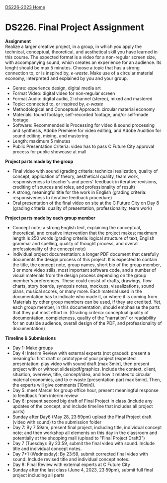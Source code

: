 [DS226-2023 Home](index.md)

# DS226. Final Project Assignment

**Assignment**  
Realize a larger creative project, in a group, in which you apply the technical, conceptual, theoretical, and aesthetical skill you have learned in this course. The expected format is a video for a non-regular screen size, with accompanying sound, which creates an experience for an audience. Its lenght should be max 5 minutes. Choose a topic that has a strong connection to, or is inspired by, *e-waste*. Make use of a circular material economy, interpreted and explained by you and your group.


- Genre: experience design, digital media art
- Format Video: digital video for non-regular screen
- Format Audio: digital audio, 2-channel (stereo), mixed and mastered
- Topic: connected to, or inspired by, *e-waste*
- Methodological and Conceptual Approach: circular material economy
- Materials: found footage, self-recorded footage, and/or self-made footage
- Software: Recommended is Processing for video & sound processing and synthesis, Adobe Premiere for video editing, and Adobe Audition for sound editing, mixing, and mastering
- Length: maximum 5 minutes
- Public Presentation Criteria: video has to pass C Future City approval process for public showcase at mall

**Project parts made by the group**
- Final video with sound (grading criteria: technical realization, quality of concept, application of theory, aesthetical quality, team work, responsiveness to teacher's and peers' feedback in iterative revisions, crediting of sources and roles, and professionality of result)
- A strong, meaningful title for the work in English (grading criteria: responsiveness to iterative feedback procedure)
- Oral presentation of the final video on site at the C Future City on Day 8 (grading criteria: quality of presentation, professionality, team work)

**Project parts made by each group member**
- Concept note; a strong English text, explaining the conceptual, theoretical, and creative intervention that the project makes; maximum length is 250 words (grading criteria: logical structure of text, English grammar and spelling, quality of thought process, and overall professionality of the concept note)
- Individual project documentation: a longer PDF document that carefully documents the design process of this project. It is expected to contain the title, the concept note, group names, short bio of the group member, 3 or more video stills, most important software code, and a number of visual materials from the design process depending on the group member's preferences. These could cosist of drafts, drawings, flow charts, story boards, synopsis notes, mockups, visualizations, sound plans, musical scores, or many more. Each material used in the documentation has to indicate who made it, or where it is coming from. Materials by other group members can be used, if they are credited. Yet, each group member, in this documentation, should emphasise the parts that they put most effort in. (Grading criteria: conceptual quality of documentation, completeness, quality of the "narration" or readability for an outside audience, overall design of the PDF, and professionality of documentation)

**Timeline & Submissions**
- Day 1: Make groups
- Day 4: Interim Review with external experts (not graded): present a meaningful first draft or prototype of your project (expected presentation: play video with sound draft [max 3min], then present project with or without slides/pdf/graphics. Include the context, client, situation, overview, title, concept/idea, and how it relates to circular material economies, and to e-waste [presentation part max 5min]. Then, the experts will give comments [10min]).
- Day 5: meet Marcel for group office hour, present meaningful response to feedback from interim review
- Day 6: present second big draft of Final Project in class (include any updates of the concept, and include timeline that includes all project parts)
- Sunday after Day6 (May 28, 23:59pm) upload the Final Project draft (video with sound) to the submission folder
- Day 7: By 7:59am, present final project, including title, individual concept note; and then workshop all elements on this day in the classroom and potentially at the shopping mall (upload to "Final Project Draft3")
- Day 7 (Tuesday): By 23:59, submit the final video with sound. Include title and individual concept notes.
- Day 7+1 (Wednesday): By 23:59, submit corrected final video with sound. Include revised title and individual concept notes.
- Day 8: Final Review with external experts at C Future City
- Sunday after the last class (June 4, 2023, 23:59pm), submit full final project including all parts
